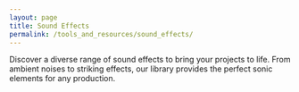 ```yaml
---
layout: page
title: Sound Effects
permalink: /tools_and_resources/sound_effects/
---
```


Discover a diverse range of sound effects to bring your projects to life. From ambient noises to striking effects, our library provides the perfect sonic elements for any production.
